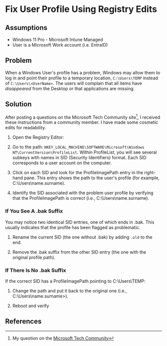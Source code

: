 # Fix User Profile Using Registry Edits

## Assumptions

+ Windows 11 Pro - Microsoft Intune Managed
+ User is a Microsoft Work account (i.e. EntraID)

## Problem

When a Windows User's profile has a problem, Windows may allow them to log in and point their profile to a temporary location, `C:\Users\TEMP` instead of `C:\Users\<UserName>`.
The users will complain that all items have *disappeared* from the Desktop or that applications are missing.

## Solution

After posting a questions on the Microsoft Tech Community site[^1], I received these instructions from a community member. I have made some cosmetic edits for readability.

1. Open the Registry Editor:

1. Go to the path: `HKEY_LOCAL_MACHINE\SOFTWARE\Microsoft\Windows NT\CurrentVersion\ProfileList`. Within ProfileList, you will see several subkeys with names in SID (Security Identifiers) format. Each SID corresponds to a user account on the computer.

1. Click on each SID and look for the ProfileImagePath entry in the right-hand pane. This entry shows the path to the user's profile (for example, C:\Users\name.surname).

1. Identify the SID associated with the problem user profile by verifying that the ProfileImagePath is correct (i.e., C:\Users\name.surname).

### If You See A .bak Suffix

You may notice two identical SID entries, one of which ends in .bak. This usually indicates that the profile has been flagged as problematic.

1. Rename the current SID (the one without .bak) by adding `.old` to the end.

1. Remove the .bak suffix from the other SID entry (the one with the original profile path).

### If There Is No .bak Suffix

If the correct SID has a ProfileImagePath pointing to C:\Users\TEMP:

1. Change the path and put it back to the original one (i.e., C:\Users\name.surname>).

1. Reboot and verify

## References

[^1]: My question on the [Microsoft Tech Community](https://techcommunity.microsoft.com/t5/microsoft-entra/entraid-account-on-windows-11-being-started-under-a-temp-user/m-p/4281720#M9937)
